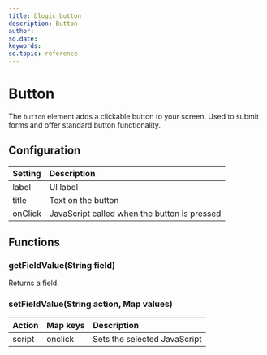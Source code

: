 ```yaml
---
title: blogic_button
description: Button
author:
so.date:
keywords:
so.topic: reference
---
```


# Button

The `button` element adds a clickable button to your screen. Used to submit forms and offer standard button functionality.

## Configuration

| Setting | Description                                  |
|:--------|:---------------------------------------------|
| label   | UI label                                     |
| title   | Text on the button                           |
| onClick | JavaScript called when the button is pressed |

## Functions

### getFieldValue(String field)

Returns a field.

### setFieldValue(String action, Map values)

| Action | Map keys | Description                  |
|:-------|:---------|:-----------------------------|
| script | onclick  | Sets the selected JavaScript |

